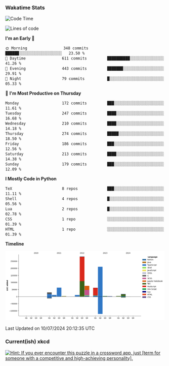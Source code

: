 ### Wakatime Stats
<!--START_SECTION:waka-->
![Code Time](http://img.shields.io/badge/Code%20Time-2%2C706%20hrs%2042%20mins-blue)

![Lines of code](https://img.shields.io/badge/From%20Hello%20World%20I%27ve%20Written-776.4%20thousand%20lines%20of%20code-blue)

**I'm an Early 🐤** 

```text
🌞 Morning                348 commits         ██████░░░░░░░░░░░░░░░░░░░   23.50 % 
🌆 Daytime                611 commits         ██████████░░░░░░░░░░░░░░░   41.26 % 
🌃 Evening                443 commits         ███████░░░░░░░░░░░░░░░░░░   29.91 % 
🌙 Night                  79 commits          █░░░░░░░░░░░░░░░░░░░░░░░░   05.33 % 
```
📅 **I'm Most Productive on Thursday** 

```text
Monday                   172 commits         ███░░░░░░░░░░░░░░░░░░░░░░   11.61 % 
Tuesday                  247 commits         ████░░░░░░░░░░░░░░░░░░░░░   16.68 % 
Wednesday                210 commits         ████░░░░░░░░░░░░░░░░░░░░░   14.18 % 
Thursday                 274 commits         █████░░░░░░░░░░░░░░░░░░░░   18.50 % 
Friday                   186 commits         ███░░░░░░░░░░░░░░░░░░░░░░   12.56 % 
Saturday                 213 commits         ████░░░░░░░░░░░░░░░░░░░░░   14.38 % 
Sunday                   179 commits         ███░░░░░░░░░░░░░░░░░░░░░░   12.09 % 
```


**I Mostly Code in Python** 

```text
TeX                      8 repos             ███░░░░░░░░░░░░░░░░░░░░░░   11.11 % 
Shell                    4 repos             █░░░░░░░░░░░░░░░░░░░░░░░░   05.56 % 
Lua                      2 repos             █░░░░░░░░░░░░░░░░░░░░░░░░   02.78 % 
CSS                      1 repo              ░░░░░░░░░░░░░░░░░░░░░░░░░   01.39 % 
HTML                     1 repo              ░░░░░░░░░░░░░░░░░░░░░░░░░   01.39 % 
```



**Timeline**

![Lines of Code chart](https://raw.githubusercontent.com/joshuajeschek/joshuajeschek/main/assets/bar_graph.png)


 Last Updated on 10/07/2024 20:12:35 UTC
<!--END_SECTION:waka-->

### Current(ish) xkcd
<a id="xkcd-a" title="Hint: If you ever encounter this puzzle in a crossword app, just [term for someone with a competitive and high-achieving personality]." href="https://www.xkcd.com" target="_blank">
        <img align="center" id="xkcd-img" src="https://imgs.xkcd.com/comics/a_crossword_puzzle.png" alt="Hint: If you ever encounter this puzzle in a crossword app, just [term for someone with a competitive and high-achieving personality]." height=300 />
</a>
